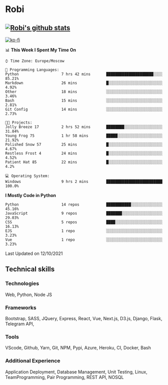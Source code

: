 # Robi

[![Robi's github stats](https://github-readme-stats-lime-theta.vercel.app/api?username=robimez&count_private=true&show_icons=true&theme=dark)](https://github.com/RobiMez/github-readme-stats)
---
[![ko-fi](https://ko-fi.com/img/githubbutton_sm.svg)](https://ko-fi.com/K3K74LSLU)

<!--START_SECTION:waka-->
📊 **This Week I Spent My Time On** 

```text
⌚︎ Time Zone: Europe/Moscow

💬 Programming Languages: 
Python                   7 hrs 42 mins       █████████████████████░░░░   85.21% 
Markdown                 26 mins             █░░░░░░░░░░░░░░░░░░░░░░░░   4.92% 
Other                    18 mins             ░░░░░░░░░░░░░░░░░░░░░░░░░   3.46% 
Bash                     15 mins             ░░░░░░░░░░░░░░░░░░░░░░░░░   2.81% 
Git Config               14 mins             ░░░░░░░░░░░░░░░░░░░░░░░░░   2.73%

🐱‍💻 Projects: 
Jolly Breeze 17          2 hrs 52 mins       ████████░░░░░░░░░░░░░░░░░   31.84% 
Young Frog 75            1 hr 58 mins        █████░░░░░░░░░░░░░░░░░░░░   21.92% 
Polished Snow 57         25 mins             █░░░░░░░░░░░░░░░░░░░░░░░░   4.67% 
Restless Frost 4         24 mins             █░░░░░░░░░░░░░░░░░░░░░░░░   4.52% 
Patient Hat 85           22 mins             █░░░░░░░░░░░░░░░░░░░░░░░░   4.2%

💻 Operating System: 
Windows                  9 hrs 2 mins        █████████████████████████   100.0%

```

**I Mostly Code in Python** 

```text
Python                   14 repos            ███████████░░░░░░░░░░░░░░   45.16% 
JavaScript               9 repos             ███████░░░░░░░░░░░░░░░░░░   29.03% 
CSS                      5 repos             ████░░░░░░░░░░░░░░░░░░░░░   16.13% 
EJS                      1 repo              ░░░░░░░░░░░░░░░░░░░░░░░░░   3.23% 
Vue                      1 repo              ░░░░░░░░░░░░░░░░░░░░░░░░░   3.23%

```



 Last Updated on 12/10/2021
<!--END_SECTION:waka-->

## Technical skills

### Technologies 

Web, Python, Node JS

### Frameworks

Bootstrap, SASS, JQuery, Express, React, Vue, Next.js,
D3.js, Django, Flask, Telegram API,

### Tools

VScode, Github, Yarn, Git, NPM, Pypi, Azure, Heroku, CI, Docker, Bash

### Additional Experience

Application Deployment, Database Management, Unit Testing, Linux, TeamProgramming, Pair Programming, REST API, NOSQL
